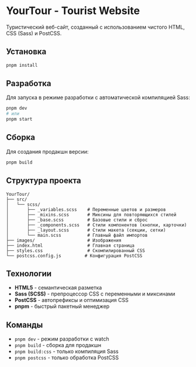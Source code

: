 # YourTour - Tourist Website

Туристический веб-сайт, созданный с использованием чистого HTML, CSS (Sass) и PostCSS.

## Установка

```bash
pnpm install
```

## Разработка

Для запуска в режиме разработки с автоматической компиляцией Sass:

```bash
pnpm dev
# или
pnpm start
```

## Сборка

Для создания продакшн версии:

```bash
pnpm build
```

## Структура проекта

```
YourTour/
├── src/
│   └── scss/
│       ├── _variables.scss    # Переменные цветов и размеров
│       ├── _mixins.scss       # Миксины для повторяющихся стилей
│       ├── _base.scss         # Базовые стили и сброс
│       ├── _components.scss   # Стили компонентов (кнопки, карточки)
│       ├── _layout.scss       # Стили макета (секции, сетки)
│       └── main.scss          # Главный файл импортов
├── images/                    # Изображения
├── index.html                 # Главная страница
├── styles.css                 # Скомпилированный CSS
└── postcss.config.js         # Конфигурация PostCSS

```

## Технологии

- **HTML5** - семантическая разметка
- **Sass (SCSS)** - препроцессор CSS с переменными и миксинами
- **PostCSS** - автопрефиксы и оптимизация CSS
- **pnpm** - быстрый пакетный менеджер

## Команды

- `pnpm dev` - режим разработки с watch
- `pnpm build` - сборка для продакшн
- `pnpm build:css` - только компиляция Sass
- `pnpm postcss` - только обработка PostCSS

